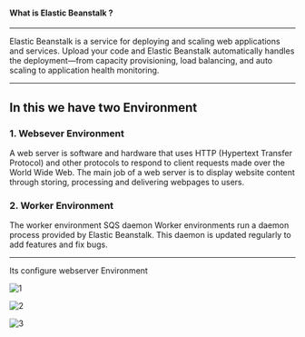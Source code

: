 
 #### What is Elastic Beanstalk ?
---

Elastic Beanstalk is a service for deploying and scaling web applications and services. Upload your code and Elastic Beanstalk automatically 
handles the deployment—from capacity provisioning, load balancing, and auto scaling to application health monitoring.

---

In this we have two  Environment  
---
 
 
### 1. Websever Environment
 
    
A web server is software and hardware that uses HTTP (Hypertext Transfer Protocol) and other protocols to respond to client requests made over the 
World Wide Web. The main job of a web server is to display website content through storing, processing and delivering webpages to users.
 
### 2. Worker Environment


The worker environment SQS daemon Worker environments run a daemon process provided by Elastic Beanstalk. This daemon is updated regularly to 
add features and fix bugs.
 
---

Its configure webserver Environment


![1](https://user-images.githubusercontent.com/106643382/213102906-d08d77d4-3eab-4f30-b33e-12b7d8e89c47.png "1")

![2](https://user-images.githubusercontent.com/106643382/213103097-5ef44812-fa0d-474b-83c7-c816e203df16.png "2")

![3](https://user-images.githubusercontent.com/106643382/213103181-8352c1d3-f65e-42f1-b9cd-3caf16c19d75.png "3")





